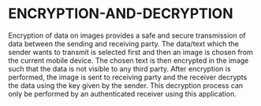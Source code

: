 # ENCRYPTION-AND-DECRYPTION
Encryption of data on images provides a safe and secure transmission of data between the sending and receiving party. The data/text which the sender wants to transmit is selected first and then an image is chosen from the current mobile device. The chosen text is then encrypted in the image such that the data is not visible to any third party. After encryption is performed, the image is sent to receiving party and the receiver decrypts the data using the key given by the sender. This decryption process can only be performed by an authenticated receiver using this application.

